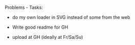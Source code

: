 Problems - Tasks:

- do my own loader in SVG instead of some from the web

- Write good readme for GH

- upload at GH (ideally at Fr/Sa/Su)

